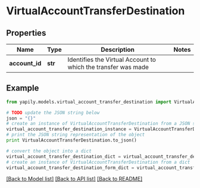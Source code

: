 # VirtualAccountTransferDestination


## Properties

Name | Type | Description | Notes
------------ | ------------- | ------------- | -------------
**account_id** | **str** | Identifies the Virtual Account to which the transfer was made | 

## Example

```python
from yapily.models.virtual_account_transfer_destination import VirtualAccountTransferDestination

# TODO update the JSON string below
json = "{}"
# create an instance of VirtualAccountTransferDestination from a JSON string
virtual_account_transfer_destination_instance = VirtualAccountTransferDestination.from_json(json)
# print the JSON string representation of the object
print VirtualAccountTransferDestination.to_json()

# convert the object into a dict
virtual_account_transfer_destination_dict = virtual_account_transfer_destination_instance.to_dict()
# create an instance of VirtualAccountTransferDestination from a dict
virtual_account_transfer_destination_form_dict = virtual_account_transfer_destination.from_dict(virtual_account_transfer_destination_dict)
```
[[Back to Model list]](../README.md#documentation-for-models) [[Back to API list]](../README.md#documentation-for-api-endpoints) [[Back to README]](../README.md)


